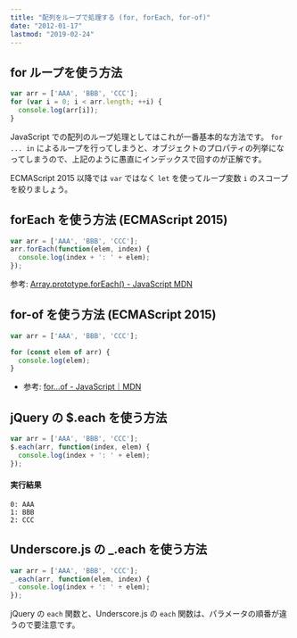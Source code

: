 ```yaml
---
title: "配列をループで処理する (for, forEach, for-of)"
date: "2012-01-17"
lastmod: "2019-02-24"
---
```


for ループを使う方法
----

```javascript
var arr = ['AAA', 'BBB', 'CCC'];
for (var i = 0; i < arr.length; ++i) {
  console.log(arr[i]);
}
```

JavaScript での配列のループ処理としてはこれが一番基本的な方法です。
`for ... in` によるループを行ってしまうと、オブジェクトのプロパティの列挙になってしまうので、上記のように愚直にインデックスで回すのが正解です。

ECMAScript 2015 以降では `var` ではなく `let` を使ってループ変数 `i` のスコープを絞りましょう。


forEach を使う方法 (ECMAScript 2015)
----

```javascript
var arr = ['AAA', 'BBB', 'CCC'];
arr.forEach(function(elem, index) {
  console.log(index + ': ' + elem);
});
```

参考: [Array.prototype.forEach() - JavaScript MDN](https://developer.mozilla.org/ja/docs/Web/JavaScript/Reference/Global_Objects/Array/forEach)


for-of を使う方法 (ECMAScript 2015)
----

```javascript
var arr = ['AAA', 'BBB', 'CCC'];

for (const elem of arr) {
  console.log(elem);
}
```

- 参考: [for...of - JavaScript｜MDN](https://developer.mozilla.org/ja/docs/Web/JavaScript/Reference/Statements/for...of)


jQuery の $.each を使う方法
----

```javascript
var arr = ['AAA', 'BBB', 'CCC'];
$.each(arr, function(index, elem) {
  console.log(index + ': ' + elem);
});
```

#### 実行結果
```
0: AAA
1: BBB
2: CCC
```

Underscore.js の _.each を使う方法
----

```javascript
var arr = ['AAA', 'BBB', 'CCC'];
_.each(arr, function(elem, index) {
  console.log(index + ': ' + elem);
});
```

jQuery の `each` 関数と、Underscore.js の `each` 関数は、パラメータの順番が違うので要注意です。

